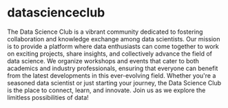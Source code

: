 # datascienceclub

The Data Science Club is a vibrant community dedicated to fostering collaboration and knowledge exchange among data scientists. Our mission is to provide a platform where data enthusiasts can come together to work on exciting projects, share insights, and collectively advance the field of data science. We organize workshops and events that cater to both academics and industry professionals, ensuring that everyone can benefit from the latest developments in this ever-evolving field. Whether you're a seasoned data scientist or just starting your journey, the Data Science Club is the place to connect, learn, and innovate. Join us as we explore the limitless possibilities of data!
